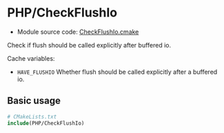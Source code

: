 <!-- This is auto-generated file. -->
# PHP/CheckFlushIo

* Module source code: [CheckFlushIo.cmake](https://github.com/petk/php-build-system/blob/master/cmake/cmake/modules/PHP/CheckFlushIo.cmake)

Check if flush should be called explicitly after buffered io.

Cache variables:

* `HAVE_FLUSHIO`
  Whether flush should be called explicitly after a buffered io.

## Basic usage

```cmake
# CMakeLists.txt
include(PHP/CheckFlushIo)
```
